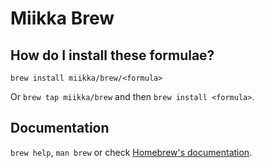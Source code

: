 # Miikka Brew

## How do I install these formulae?

`brew install miikka/brew/<formula>`

Or `brew tap miikka/brew` and then `brew install <formula>`.

## Documentation

`brew help`, `man brew` or check [Homebrew's documentation](https://docs.brew.sh).
